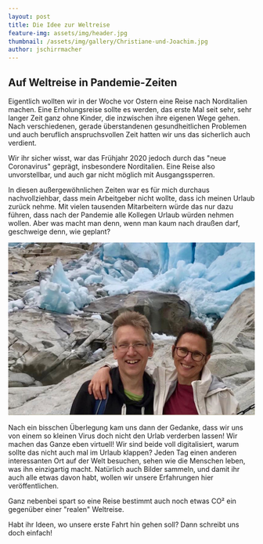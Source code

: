 ```yaml
---
layout: post
title: Die Idee zur Weltreise
feature-img: assets/img/header.jpg
thumbnail: /assets/img/gallery/Christiane-und-Joachim.jpg
author: jschirrmacher
---
```

## Auf Weltreise in Pandemie-Zeiten

Eigentlich wollten wir in der Woche vor Ostern eine Reise nach Norditalien machen. Eine Erholungsreise sollte es werden, das erste Mal seit sehr, sehr langer Zeit ganz ohne Kinder, die inzwischen ihre eigenen Wege gehen. Nach verschiedenen, gerade überstandenen gesundheitlichen Problemen und auch beruflich anspruchsvollen Zeit hatten wir uns das sicherlich auch verdient.

Wir ihr sicher wisst, war das Frühjahr 2020 jedoch durch das "neue Coronavirus" geprägt, insbesondere Norditalien. Eine Reise also unvorstellbar, und auch gar nicht möglich mit Ausgangssperren.

In diesen außergewöhnlichen Zeiten war es für mich durchaus nachvollziehbar, dass mein Arbeitgeber nicht wollte, dass ich meinen Urlaub zurück nehme. Mit vielen tausenden Mitarbeitern würde das nur dazu führen, dass nach der Pandemie alle Kollegen Urlaub würden nehmen wollen. Aber was macht man denn, wenn man kaum nach draußen darf, geschweige denn, wie geplant?

![Christiane & Joachim](/assets/img/gallery/Christiane-und-Joachim.jpg)

Nach ein bisschen Überlegung kam uns dann der Gedanke, dass wir uns von einem so kleinen Virus doch nicht den Urlab verderben lassen! Wir machen das Ganze eben virtuell! Wir sind beide voll digitalisiert, warum sollte das nicht auch mal im Urlaub klappen? Jeden Tag einen anderen interessanten Ort auf der Welt besuchen, sehen wie die Menschen leben, was ihn einzigartig macht. Natürlich auch Bilder sammeln, und damit ihr auch alle etwas davon habt, wollen wir unsere Erfahrungen hier veröffentlichen.

Ganz nebenbei spart so eine Reise bestimmt auch noch etwas CO² ein gegenüber einer "realen" Weltreise.

Habt ihr Ideen, wo unsere erste Fahrt hin gehen soll? Dann schreibt uns doch einfach!

